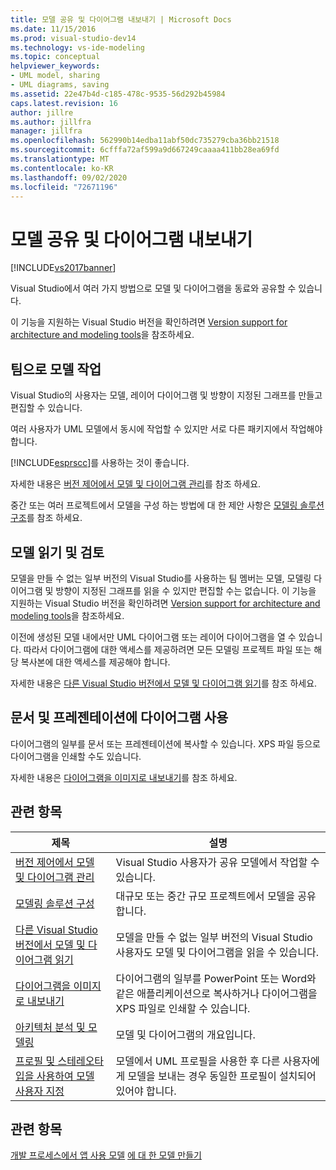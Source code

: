 ```yaml
---
title: 모델 공유 및 다이어그램 내보내기 | Microsoft Docs
ms.date: 11/15/2016
ms.prod: visual-studio-dev14
ms.technology: vs-ide-modeling
ms.topic: conceptual
helpviewer_keywords:
- UML model, sharing
- UML diagrams, saving
ms.assetid: 22e47b4d-c185-478c-9535-56d292b45984
caps.latest.revision: 16
author: jillre
ms.author: jillfra
manager: jillfra
ms.openlocfilehash: 562990b14edba11abf50dc735279cba36bb21518
ms.sourcegitcommit: 6cfffa72af599a9d667249caaaa411bb28ea69fd
ms.translationtype: MT
ms.contentlocale: ko-KR
ms.lasthandoff: 09/02/2020
ms.locfileid: "72671196"
---
```

# <a name="share-models-and-exporting-diagrams"></a>모델 공유 및 다이어그램 내보내기
[!INCLUDE[vs2017banner](../includes/vs2017banner.md)]

Visual Studio에서 여러 가지 방법으로 모델 및 다이어그램을 동료와 공유할 수 있습니다.

 이 기능을 지원하는 Visual Studio 버전을 확인하려면 [Version support for architecture and modeling tools](../modeling/what-s-new-for-design-in-visual-studio.md#VersionSupport)을 참조하세요.

## <a name="working-on-a-model-as-a-team"></a>팀으로 모델 작업
 Visual Studio의 사용자는 모델, 레이어 다이어그램 및 방향이 지정된 그래프를 만들고 편집할 수 있습니다.

 여러 사용자가 UML 모델에서 동시에 작업할 수 있지만 서로 다른 패키지에서 작업해야 합니다.

 [!INCLUDE[esprscc](../includes/esprscc-md.md)]를 사용하는 것이 좋습니다.

 자세한 내용은 [버전 제어에서 모델 및 다이어그램 관리](../modeling/manage-models-and-diagrams-under-version-control.md)를 참조 하세요.

 중간 또는 여러 프로젝트에서 모델을 구성 하는 방법에 대 한 제안 사항은 [모델링 솔루션 구조](../modeling/structure-your-modeling-solution.md)를 참조 하세요.

## <a name="reading-and-reviewing-models"></a>모델 읽기 및 검토
 모델을 만들 수 없는 일부 버전의 Visual Studio를 사용하는 팀 멤버는 모델, 모델링 다이어그램 및 방향이 지정된 그래프를 읽을 수 있지만 편집할 수는 없습니다.  이 기능을 지원하는 Visual Studio 버전을 확인하려면 [Version support for architecture and modeling tools](../modeling/what-s-new-for-design-in-visual-studio.md#VersionSupport)을 참조하세요.

 이전에 생성된 모델 내에서만 UML 다이어그램 또는 레이어 다이어그램을 열 수 있습니다. 따라서 다이어그램에 대한 액세스를 제공하려면 모든 모델링 프로젝트 파일 또는 해당 복사본에 대한 액세스를 제공해야 합니다.

 자세한 내용은 [다른 Visual Studio 버전에서 모델 및 다이어그램 읽기](../modeling/read-models-and-diagrams-in-other-visual-studio-editions.md)를 참조 하세요.

## <a name="using-diagrams-in-documents-and-presentations"></a>문서 및 프레젠테이션에 다이어그램 사용
 다이어그램의 일부를 문서 또는 프레젠테이션에 복사할 수 있습니다. XPS 파일 등으로 다이어그램을 인쇄할 수도 있습니다.

 자세한 내용은 [다이어그램을 이미지로 내보내기](../modeling/export-diagrams-as-images.md)를 참조 하세요.

## <a name="related-topics"></a>관련 항목

|제목|설명|
|-----------|-----------------|
|[버전 제어에서 모델 및 다이어그램 관리](../modeling/manage-models-and-diagrams-under-version-control.md)|Visual Studio 사용자가 공유 모델에서 작업할 수 있습니다.|
|[모델링 솔루션 구성](../modeling/structure-your-modeling-solution.md)|대규모 또는 중간 규모 프로젝트에서 모델을 공유합니다.|
|[다른 Visual Studio 버전에서 모델 및 다이어그램 읽기](../modeling/read-models-and-diagrams-in-other-visual-studio-editions.md)|모델을 만들 수 없는 일부 버전의 Visual Studio 사용자도 모델 및 다이어그램을 읽을 수 있습니다.|
|[다이어그램을 이미지로 내보내기](../modeling/export-diagrams-as-images.md)|다이어그램의 일부를 PowerPoint 또는 Word와 같은 애플리케이션으로 복사하거나 다이어그램을 XPS 파일로 인쇄할 수 있습니다.|
|[아키텍처 분석 및 모델링](../modeling/analyze-and-model-your-architecture.md)|모델 및 다이어그램의 개요입니다.|
|[프로필 및 스테레오타입을 사용하여 모델 사용자 지정](../modeling/customize-your-model-with-profiles-and-stereotypes.md)|모델에서 UML 프로필을 사용한 후 다른 사용자에게 모델을 보내는 경우 동일한 프로필이 설치되어 있어야 합니다.|

## <a name="see-also"></a>관련 항목
 [개발 프로세스에서 앱 사용 모델](../modeling/use-models-in-your-development-process.md) [에 대 한 모델 만들기](../modeling/create-models-for-your-app.md)
